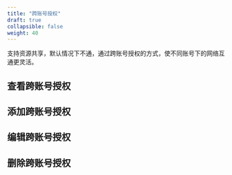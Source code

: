 ```yaml
---
title: "跨账号授权"
draft: true
collapsible: false
weight: 40
---
```


支持资源共享，默认情况下不通，通过跨账号授权的方式，使不同账号下的网络互通更灵活。

## 查看跨账号授权



## 添加跨账号授权



## 编辑跨账号授权



## 删除跨账号授权
